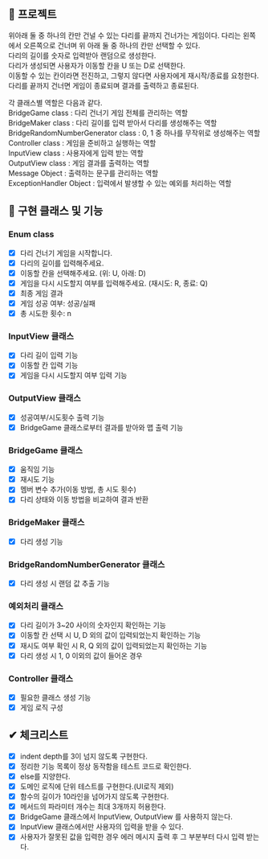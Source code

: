 ## 🚀 프로젝트
위아래 둘 중 하나의 칸만 건널 수 있는 다리를 끝까지 건너가는 게임이다. 다리는 왼쪽에서 오른쪽으로 건너며 위 아래 둘 중 하나의 칸만 선택할 수 있다.  
다리의 길이를 숫자로 입력받아 랜덤으로 생성한다.  
다리가 생성되면 사용자가 이동할 칸을 U 또는 D로 선택한다.  
이동할 수 있는 칸이라면 전진하고, 그렇지 않다면 사용자에게 재시작/종료를 요청한다.  
다리를 끝까지 건너면 게임이 종료되며 결과를 출력하고 종료된다.  

각 클래스별 역할은 다음과 같다.   
BridgeGame class : 다리 건너기 게임 전체를 관리하는 역할  
BridgeMaker class : 다리 길이를 입력 받아서 다리를 생성해주는 역할  
BridgeRandomNumberGenerator class : 0, 1 중 하나를 무작위로 생성해주는 역할   
Controller class : 게임을 준비하고 실행하는 역할  
InputView class : 사용자에게 입력 받는 역할  
OutputView class : 게임 결과를 출력하는 역할  
Message Object : 출력하는 문구를 관리하는 역할  
ExceptionHandler Object : 입력에서 발생할 수 있는 예외를 처리하는 역할  

## 📢 구현 클래스 및 기능
### Enum class
- [x] 다리 건너기 게임을 시작합니다.
- [x] 다리의 길이를 입력해주세요.
- [x] 이동할 칸을 선택해주세요. (위: U, 아래: D)
- [x] 게임을 다시 시도할지 여부를 입력해주세요. (재시도: R, 종료: Q)
- [x] 최종 게임 결과
- [x] 게임 성공 여부: 성공/실패
- [x] 총 시도한 횟수: n
 
### InputView 클래스
- [x] 다리 길이 입력 기능
- [x] 이동할 칸 입력 기능
- [x] 게임을 다시 시도할지 여부 입력 기능

### OutputView 클래스
- [x] 성공여부/시도횟수 출력 기능
- [x] BridgeGame 클래스로부터 결과를 받아와 맵 출력 기능

### BridgeGame 클래스
- [x] 움직임 기능
- [x] 재시도 기능
- [x] 멤버 변수 추가(이동 방법, 총 시도 횟수)
- [x] 다리 상태와 이동 방법을 비교하여 결과 반환

### BridgeMaker 클래스
- [x] 다리 생성 기능

### BridgeRandomNumberGenerator 클래스
- [x] 다리 생성 시 랜덤 값 추출 기능

### 예외처리 클래스
- [X] 다리 길이가 3~20 사이의 숫자인지 확인하는 기능
- [X] 이동할 칸 선택 시 U, D 외의 값이 입력되었는지 확인하는 기능
- [X] 재시도 여부 확인 시 R, Q 외의 값이 입력되었는지 확인하는 기능
- [X] 다리 생성 시 1, 0 이외의 값이 들어온 경우

### Controller 클래스
- [X] 필요한 클래스 생성 기능
- [X] 게임 로직 구성

## ✔ 체크리스트
- [x] indent depth를 3이 넘지 않도록 구현한다.
- [x] 정리한 기능 목록이 정상 동작함을 테스트 코드로 확인한다.
- [x] else를 지양한다.
- [x] 도메인 로직에 단위 테스트를 구현한다.(UI로직 제외)
- [x] 함수의 길이가 10라인을 넘어가지 않도록 구현한다.
- [x] 메서드의 파라미터 개수는 최대 3개까지 허용한다.
- [x] BridgeGame 클래스에서 InputView, OutputView 를 사용하지 않는다.
- [x] InputView 클래스에서만 사용자의 입력을 받을 수 있다.
- [x] 사용자가 잘못된 값을 입력한 경우 에러 메시지 출력 후 그 부분부터 다시 입력 받는다.